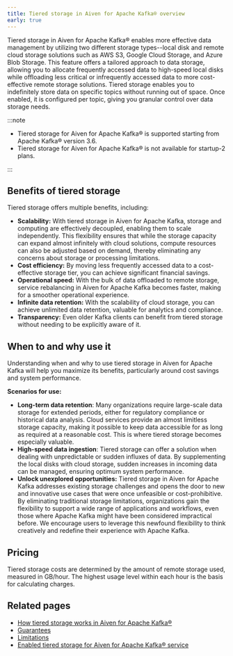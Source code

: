 ```yaml
---
title: Tiered storage in Aiven for Apache Kafka® overview
early: true
---
```


Tiered storage in Aiven for Apache Kafka® enables more effective data
management by utilizing two different storage types--local disk and
remote cloud storage solutions such as AWS S3, Google Cloud Storage, and
Azure Blob Storage. This feature offers a tailored approach to data
storage, allowing you to allocate frequently accessed data to high-speed
local disks while offloading less critical or infrequently accessed data
to more cost-effective remote storage solutions. Tiered storage enables
you to indefinitely store data on specific topics without running out of
space. Once enabled, it is configured per topic, giving you granular
control over data storage needs.

:::note

-  Tiered storage for Aiven for Apache Kafka® is supported starting
   from Apache Kafka® version 3.6.
-  Tiered storage for Aiven for Apache Kafka® is not available for
   startup-2 plans.

:::

## Benefits of tiered storage

Tiered storage offers multiple benefits, including:

-   **Scalability:** With tiered storage in Aiven for Apache Kafka,
    storage and computing are effectively decoupled, enabling them to
    scale independently. This flexibility ensures that while the storage
    capacity can expand almost infinitely with cloud solutions, compute
    resources can also be adjusted based on demand, thereby eliminating any
    concerns about storage or processing limitations.
-   **Cost efficiency:** By moving less frequently accessed data to a
    cost-effective storage tier, you can achieve significant financial
    savings.
-   **Operational speed:** With the bulk of data offloaded to remote
    storage, service rebalancing in Aiven for Apache Kafka becomes
    faster, making for a smoother operational experience.
-   **Infinite data retention:** With the scalability of cloud storage,
    you can achieve unlimited data retention, valuable for analytics and
    compliance.
-   **Transparency:** Even older Kafka clients can benefit from tiered
    storage without needing to be explicitly aware of it.

## When to and why use it

Understanding when and why to use tiered storage in Aiven for Apache
Kafka will help you maximize its benefits, particularly around cost
savings and system performance.

**Scenarios for use:**

-   **Long-term data retention**: Many organizations require large-scale
    data storage for extended periods, either for regulatory compliance
    or historical data analysis. Cloud services provide an almost
    limitless storage capacity, making it possible to keep data
    accessible for as long as required at a reasonable cost. This is
    where tiered storage becomes especially valuable.
-   **High-speed data ingestion**: Tiered storage can offer a solution
    when dealing with unpredictable or sudden influxes of data. By
    supplementing the local disks with cloud storage, sudden increases
    in incoming data can be managed, ensuring optimum system
    performance.
-   **Unlock unexplored opportunities:** Tiered storage in Aiven for
    Apache Kafka addresses existing storage challenges and opens the
    door to new and innovative use cases that were once unfeasible or
    cost-prohibitive. By eliminating traditional storage limitations,
    organizations gain the flexibility to support a wide range of
    applications and workflows, even those where Apache Kafka might have
    been considered impractical before. We encourage users to leverage
    this newfound flexibility to think creatively and redefine their
    experience with Apache Kafka.

## Pricing

Tiered storage costs are determined by the amount of remote storage
used, measured in GB/hour. The highest usage level within each hour is
the basis for calculating charges.

## Related pages

-   [How tiered storage works in Aiven for Apache Kafka®](/docs/products/kafka/concepts/tiered-storage-how-it-works)
-   [Guarantees](/docs/products/kafka/concepts/tiered-storage-guarantees)
-   [Limitations](/docs/products/kafka/concepts/tiered-storage-limitations)
-   [Enabled tiered storage for Aiven for Apache Kafka® service](/docs/products/kafka/howto/enable-kafka-tiered-storage)

